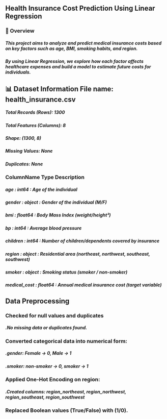 ## Health Insurance Cost Prediction Using Linear Regression

### 📘 Overview

##### This project aims to analyze and predict medical insurance costs based on key factors such as age, BMI, smoking habits, and region.
##### By using Linear Regression, we explore how each factor affects healthcare expenses and build a model to estimate future costs for individuals.

## 📊 Dataset Information File name: health_insurance.csv
##### Total Records (Rows): 1300
##### Total Features (Columns): 8
##### Shape: (1300, 8)
##### Missing Values: None
##### Duplicates: None

### ColumnName	    Type	        Description
##### age	     :        int64	  :      Age of the individual
##### gender	 :      object    :      Gender of the individual (M/F)
##### bmi	     :      float64   :      Body Mass Index (weight/height²)
##### bp	     :      int64	    :      Average blood pressure
##### children :      int64	    :      Number of children/dependents covered by insurance
##### region	 :      object	  :      Residential area (northeast, northwest, southeast, southwest)
##### smoker	 :      object	  :      Smoking status (smoker / non-smoker)
##### medical_cost :  float64	  :      Annual medical insurance cost (target variable)


## Data Preprocessing

###  Checked for null values and duplicates
#####    .No missing data or duplicates found.
###  Converted categorical data into numerical form:
#####    .gender: Female → 0, Male → 1
#####    .smoker: non-smoker → 0, smoker → 1
###  Applied One-Hot Encoding on region:
#####     .Created columns: region_northeast, region_northwest, region_southeast, region_southwest
###  Replaced Boolean values (True/False) with (1/0).

